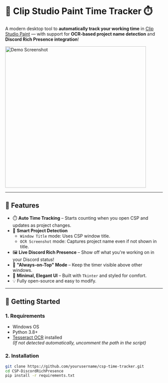 # 🎨 Clip Studio Paint Time Tracker ⏱️

A modern desktop tool to **automatically track your working time** in [Clip Studio Paint](https://www.clipstudio.net) — with support for **OCR-based project name detection** and **Discord Rich Presence integration**!

<img src="assets/demo.png" alt="Demo Screenshot" width="450"/>

---

## 🔧 Features

- ⏱️ **Auto Time Tracking** – Starts counting when you open CSP and updates as project changes.
- 🧠 **Smart Project Detection**
  - `Window Title` mode: Uses CSP window title.
  - `OCR Screenshot` mode: Captures project name even if not shown in title.
- 🖼️ **Live Discord Rich Presence** – Show off what you're working on in your Discord status!
- 📌 **"Always-on-Top" Mode** – Keep the timer visible above other windows.
- 🎨 **Minimal, Elegant UI** – Built with `Tkinter` and styled for comfort.
- 💡 Fully open-source and easy to modify.

---

## 🚀 Getting Started

### 1. Requirements

- Windows OS
- Python 3.8+
- [Tesseract OCR](https://github.com/tesseract-ocr/tesseract) installed  
  *(If not detected automatically, uncomment the path in the script)*

### 2. Installation

```bash
git clone https://github.com/yourusername/csp-time-tracker.git
cd CSP-DiscordRichPresence
pip install -r requirements.txt
